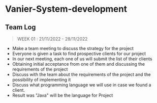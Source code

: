 # Vanier-System-development

## Team Log

> WEEK 01 :   21/11/2022 - 28/11/2022

- Make a team meeting to discuss the strategy for the project
- Everyone is given a task to find prospective clients for our project
- In our next meeting, each one of us will submit the list of their clients
- Obtaining initial acceptance from one of them and discussing the requirements of the project
- Discuss with the team about the requirements of the project and the possibility of implementing it
- Discuss what programming language we will use in case we found a client. 
- Result was "Java" will be the language for Project
